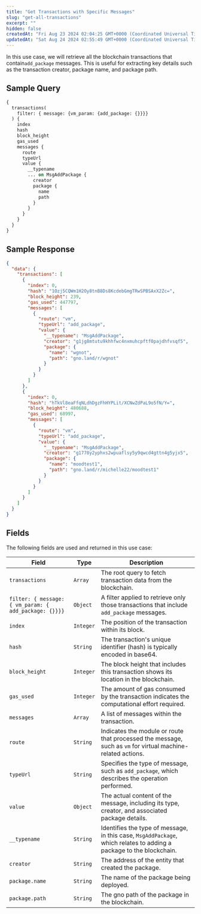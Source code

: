 ```yaml
---
title: "Get Transactions with Specific Messages"
slug: "get-all-transactions"
excerpt: ""
hidden: false
createdAt: "Fri Aug 23 2024 02:04:25 GMT+0000 (Coordinated Universal Time)"
updatedAt: "Sat Aug 24 2024 02:55:49 GMT+0000 (Coordinated Universal Time)"
---
```

In this use case, we will retrieve all the blockchain transactions that contain`add_package` messages. This is useful for extracting key details such as the transaction creator, package name, and package path.

## Sample Query

```graphql
{
  transactions(
    filter: { message: {vm_param: {add_package: {}}}}
  ) {
    index
    hash
    block_height
    gas_used
    messages {
      route
      typeUrl
      value {
        __typename
        ... on MsgAddPackage {
          creator
          package {
            name
            path
          }
        }
      }
    }
  }
}
```

## Sample Response

```json
{
  "data": {
    "transactions": [
      {
        "index": 0,
        "hash": "1Ozj5CQWm1H2Oy8tnB8Ds8KcdebGmgTRwSPBSAxX2Zc=",
        "block_height": 239,
        "gas_used": 447797,
        "messages": [
          {
            "route": "vm",
            "typeUrl": "add_package",
            "value": {
              "__typename": "MsgAddPackage",
              "creator": "g1jg8mtutu9khhfwc4nxmuhcpftf0pajdhfvsqf5",
              "package": {
                "name": "wgnot",
                "path": "gno.land/r/wgnot"
              }
            }
          }
        ]
      },
      {
        "index": 0,
        "hash": "hTkVl8eaFfqNLdhDgzFhHYPLit/XCNwZdPaL9o5fN/Y=",
        "block_height": 480688,
        "gas_used": 68997,
        "messages": [
          {
            "route": "vm",
            "typeUrl": "add_package",
            "value": {
              "__typename": "MsgAddPackage",
              "creator": "g1778y2yphxs2wpuaflsy5y9qwcd4gttn4g5yjx5",
              "package": {
                "name": "moodtest1",
                "path": "gno.land/r/michelle22/moodtest1"
              }
            }
          }
        ]
      }
    ]
  }
}
```

## Fields

The following fields are used and returned in this use case:

| **Field**                                             | **Type**  | **Description**                                                                                                     |
| ----------------------------------------------------- | --------- | ------------------------------------------------------------------------------------------------------------------- |
| `transactions`                                        | `Array`   | The root query to fetch transaction data from the blockchain.                                                       |
| `filter: { message: { vm_param: { add_package: {}}}}` | `Object`  | A filter applied to retrieve only those transactions that include `add_package` messages.                           |
| `index`                                               | `Integer` | The position of the transaction within its block.                                                                   |
| `hash`                                                | `String`  | The transaction's unique identifier (hash) is typically encoded in base64.                                          |
| `block_height`                                        | `Integer` | The block height that includes this transaction shows its location in the blockchain.                               |
| `gas_used`                                            | `Integer` | The amount of gas consumed by the transaction indicates the computational effort required.                          |
| `messages`                                            | `Array`   | A list of messages within the transaction.                                                                          |
| `route`                                               | `String`  | Indicates the module or route that processed the message, such as `vm` for virtual machine-related actions.         |
| `typeUrl`                                             | `String`  | Specifies the type of message, such as `add_package`, which describes the operation performed.                      |
| `value`                                               | `Object`  | The actual content of the message, including its type, creator, and associated package details.                     |
| `__typename`                                          | `String`  | Identifies the type of message, in this case, `MsgAddPackage`, which relates to adding a package to the blockchain. |
| `creator`                                             | `String`  | The address of the entity that created the package.                                                                 |
| `package.name`                                        | `String`  | The name of the package being deployed.                                                                             |
| `package.path`                                        | `String`  | The gno path of the package in the blockchain.                                                                      |
